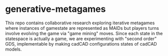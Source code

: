 # generative-metagames
This repo contains collaborative research exploring iterative metagames where instances of gamestate are represented as MAIDs but players turns involve evolving the game via "game mining" moves. Since each state in the statespace is actually a game, we are experimenting with "second order" GDS, implementable by making cadCAD configurations states of cadCAD models.
